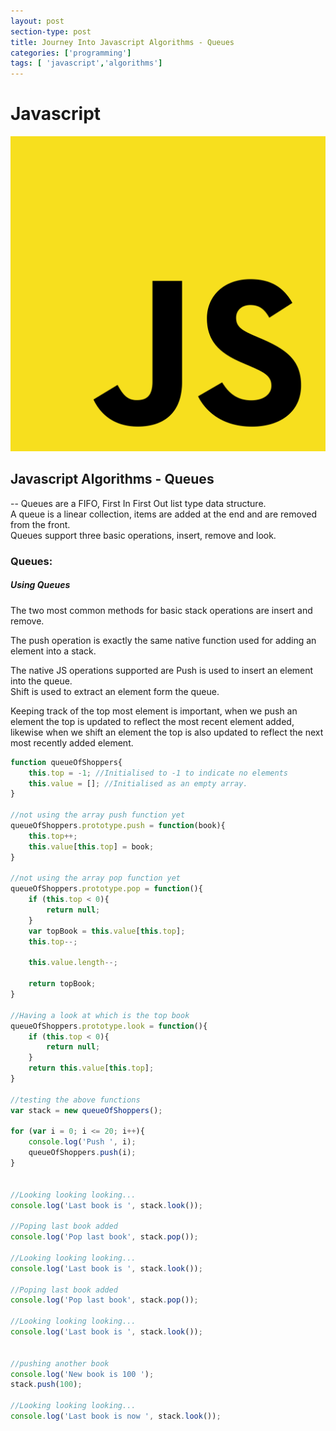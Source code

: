```yaml
---
layout: post
section-type: post
title: Journey Into Javascript Algorithms - Queues
categories: ['programming']
tags: [ 'javascript','algorithms']
---
```


# Javascript 

![Javascript](/img/javascript.png)  

## Javascript Algorithms - Queues

-- Queues are a FIFO, First In First Out list type data structure.  
A queue is a linear collection, items are added at the end and are removed from the front.  
Queues support three basic operations, insert, remove and look. 

### Queues:  

##### Using Queues 

The two most common methods for basic stack operations are insert and remove.  

The push operation is exactly the same native function used for adding an element into a stack.    

The native JS operations supported are
Push is used to insert an element into the queue.  
Shift is used to extract an element form the queue.  

Keeping track of the top most element is important, when we push an element the top is updated to reflect the most recent element added, likewise when we shift an element the top is also updated to reflect the next most recently added element.  

```javascript
function queueOfShoppers{
    this.top = -1; //Initialised to -1 to indicate no elements
    this.value = []; //Initialised as an empty array.
}

//not using the array push function yet
queueOfShoppers.prototype.push = function(book){
    this.top++;
    this.value[this.top] = book;
}

//not using the array pop function yet
queueOfShoppers.prototype.pop = function(){
    if (this.top < 0){
        return null;
    }
    var topBook = this.value[this.top];
    this.top--;

    this.value.length--;

    return topBook;
}

//Having a look at which is the top book
queueOfShoppers.prototype.look = function(){
    if (this.top < 0){
        return null;
    }
    return this.value[this.top];
}

//testing the above functions
var stack = new queueOfShoppers();

for (var i = 0; i <= 20; i++){
    console.log('Push ', i);
    queueOfShoppers.push(i);
}


//Looking looking looking...
console.log('Last book is ', stack.look());

//Poping last book added
console.log('Pop last book', stack.pop());

//Looking looking looking...
console.log('Last book is ', stack.look());

//Poping last book added
console.log('Pop last book', stack.pop());

//Looking looking looking...
console.log('Last book is ', stack.look());


//pushing another book
console.log('New book is 100 ');
stack.push(100);

//Looking looking looking...
console.log('Last book is now ', stack.look());


```
